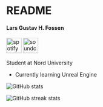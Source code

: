 #  README

#### Lars Gustav H. Fossen

[<img src='https://cdn.jsdelivr.net/npm/simple-icons@3.0.1/icons/spotify.svg' alt='spotify' height='40'>](https://open.spotify.com/artist/5ZdkHKKaM8ZsscCAtTpQ3M?si=8-FgZ6LVRIKg-_hI-mAPvQ)  [<img src='https://cdn.jsdelivr.net/npm/simple-icons@3.0.1/icons/soundcloud.svg' alt='soundcloud' height='40'>](https://soundcloud.com/lars-gustav-fossen)


Student at Nord University

* Currently learning Unreal Engine

![GitHub stats](https://github-readme-stats.vercel.app/api?username=marzlars\&show\_icons=true\&count\_private=true)

![GitHub streak stats](https://streak-stats.demolab.com/?user=marzlars)

<div align="center">

<img src="https://komarev.com/ghpvc/?username=marzlars&#x26;style=flat-square&#x26;color=blue" alt="">

</div>
